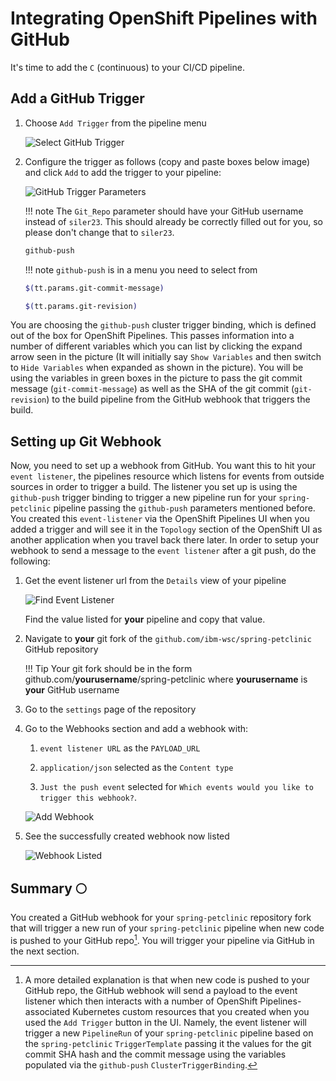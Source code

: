 # Integrating OpenShift Pipelines with GitHub

It's time to add the `C` (continuous) to your CI/CD pipeline.

## Add a GitHub Trigger

1. Choose `Add Trigger` from the pipeline menu

    ![Select GitHub Trigger](../images/Part2/GitHubAddTrigger.png)

2. Configure the trigger as follows (copy and paste boxes below image) and click `Add` to add the trigger to your pipeline:

    ![GitHub Trigger Parameters](../images/Part2/WebhookTriggerParameters.png)

    !!! note
        The `Git_Repo` parameter should have your GitHub username instead of `siler23`. This should already be correctly filled out for you, so please don't change that to `siler23`.

    ``` bash title="Git Provider Type"
    github-push
    ```

    !!! note
        `github-push` is in a menu you need to select from

    ``` bash title="GIT_MESSAGE"
    $(tt.params.git-commit-message)
    ```

    ``` bash title="COMMIT_SHA"
    $(tt.params.git-revision)
    ```

You are choosing the `github-push` cluster trigger binding, which is defined out of the box for OpenShift Pipelines. This passes information into a number of different variables which you can list by clicking the expand arrow seen in the picture (It will initially say `Show Variables` and then switch to `Hide Variables` when expanded as shown in the picture). You will be using the variables in green boxes in the picture to pass the git commit message (`git-commit-message`) as well as the SHA of the git commit (`git-revision`) to the build pipeline from the GitHub webhook that triggers the build.

## Setting up Git Webhook

Now, you need to set up a webhook from GitHub. You want this to hit your `event listener`, the pipelines resource which listens for events from outside sources in order to trigger a build. The listener you set up is using the `github-push` trigger binding to trigger a new pipeline run for your `spring-petclinic` pipeline passing the `github-push` parameters mentioned before. You created this `event-listener` via the OpenShift Pipelines UI when you added a trigger and will see it in the `Topology` section of the OpenShift UI as another application when you travel back there later. In order to setup your webhook to send a message to the `event listener` after a git push, do the following:

1. Get the event listener url from the `Details` view of your pipeline

    ![Find Event Listener](../images/Part2/FindEventListener.png)

    Find the value listed for **your** pipeline and copy that value.

2. Navigate to **your** git fork of the `github.com/ibm-wsc/spring-petclinic` GitHub repository

    !!! Tip
        Your git fork should be in the form github.com/**yourusername**/spring-petclinic where **yourusername** is **your** GitHub username

3. Go to the `settings` page of the repository

4. Go to the Webhooks section and add a webhook with: 

    1. `event listener URL` as the `PAYLOAD_URL`
    
    2. `application/json` selected as the `Content type`
    
    3. `Just the push event` selected for `Which events would you like to trigger this webhook?`.

    ![Add Webhook](../images/Part2/AddGithubWebhook.png)

5. See the successfully created webhook now listed

    ![Webhook Listed](../images/Part2/WebhookListed.png)

## Summary :full_moon:

You created a GitHub webhook for your `spring-petclinic` repository fork that will trigger a new run of your `spring-petclinic` pipeline when new code is pushed to your GitHub repo[^1]. You will trigger your pipeline via GitHub in the next section.

[^1]: A more detailed explanation is that when new code is pushed to your GitHub repo, the GitHub webhook will send a payload to the event listener which then interacts with a number of OpenShift Pipelines-associated Kubernetes custom resources that you created when you used the `Add Trigger` button in the UI. Namely, the event listener will trigger a new `PipelineRun` of your `spring-petclinic` pipeline based on the `spring-petclinic` `TriggerTemplate` passing it the values for the git commit SHA hash and the commit message using the variables populated via the `github-push` `ClusterTriggerBinding`.
